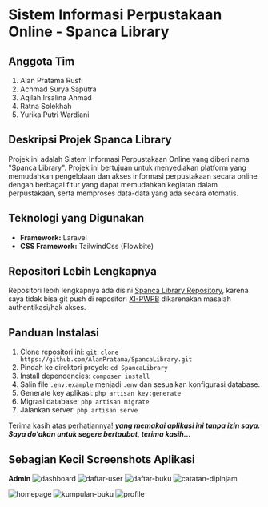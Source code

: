 # Sistem Informasi Perpustakaan Online - Spanca Library

## Anggota Tim
1. Alan Pratama Rusfi
2. Achmad Surya Saputra
3. Aqilah Irsalina Ahmad
4. Ratna Solekhah
5. Yurika Putri Wardiani

## Deskripsi Projek Spanca Library
Projek ini adalah Sistem Informasi Perpustakaan Online yang diberi nama "Spanca Library". Projek ini bertujuan untuk menyediakan platform yang memudahkan pengelolaan dan akses informasi perpustakaan secara online dengan berbagai fitur yang dapat memudahkan kegiatan dalam perpustakaan, serta memproses data-data yang ada secara otomatis.

## Teknologi yang Digunakan
- **Framework:** Laravel
- **CSS Framework:** TailwindCss (Flowbite)

## Repositori Lebih Lengkapnya
Repositori lebih lengkapnya ada disini [Spanca Library Repository](https://github.com/AlanPratama/SpancaLibrary), karena saya tidak bisa git push di repositori [XI-PWPB](https://github.com/RPL-SMKN-65-JKT/XI-PWPB) dikarenakan masalah authentikasi/hak akses.

## Panduan Instalasi
1. Clone repositori ini: `git clone https://github.com/AlanPratama/SpancaLibrary.git`
2. Pindah ke direktori proyek: `cd SpancaLibrary`
3. Install dependencies: `composer install`
4. Salin file `.env.example` menjadi `.env` dan sesuaikan konfigurasi database.
5. Generate key aplikasi: `php artisan key:generate`
6. Migrasi database: `php artisan migrate`
7. Jalankan server: `php artisan serve`

Terima kasih atas perhatiannya!
**_yang memakai aplikasi ini tanpa izin [saya](https://github.com/AlanPratama). Saya do'akan untuk segere bertaubat, terima kasih..._**
## Sebagian Kecil Screenshots Aplikasi
**Admin**
![dashboard](screenshots/dashboard.png)
![daftar-user](screenshots/daftar-user.png)
![daftar-buku](screenshots/daftar-buku.png)
![catatan-dipinjam](screenshots/catatan-dipinjam.png)

![homepage](screenshots/homepage.png)
![kumpulan-buku](screenshots/kumpulan-buku.png)
![profile](screenshots/profile.png)
